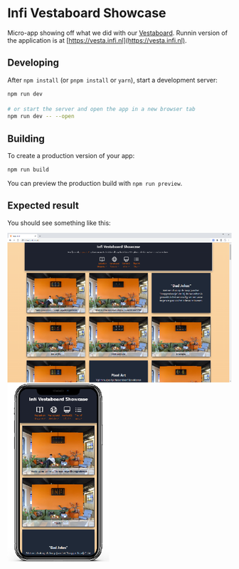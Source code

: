 # Infi Vestaboard Showcase

Micro-app showing off what we did with our [Vestaboard](https://www.vestaboard.com/).
Runnin version of the application is at [https://vesta.infi.nl](https://vesta.infi.nl).

## Developing

After `npm install` (or `pnpm install` or `yarn`), start a development server:

```bash
npm run dev

# or start the server and open the app in a new browser tab
npm run dev -- --open
```

## Building

To create a production version of your app:

```bash
npm run build
```

You can preview the production build with `npm run preview`.

## Expected result

You should see something like this:

![Desktop rendering](sample-on-desktop.png) ![Phone rendering](sample-on-phone.png) 